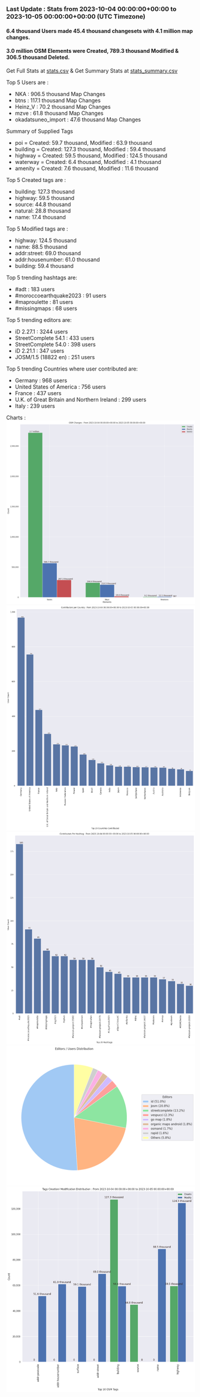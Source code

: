 ### Last Update : Stats from 2023-10-04 00:00:00+00:00 to 2023-10-05 00:00:00+00:00 (UTC Timezone)

#### 6.4 thousand Users made 45.4 thousand changesets with 4.1 million map changes.
#### 3.0 million OSM Elements were Created, 789.3 thousand Modified & 306.5 thousand Deleted.
Get Full Stats at [stats.csv](/stats/Global/Daily/stats.csv)
 & Get Summary Stats at [stats_summary.csv](/stats/Global/Daily/stats_summary.csv)

Top 5 Users are : 
- NKA : 906.5 thousand Map Changes
- btns : 117.1 thousand Map Changes
- Heinz_V : 70.2 thousand Map Changes
- mzve : 61.8 thousand Map Changes
- okadatsuneo_import : 47.6 thousand Map Changes

Summary of Supplied Tags
- poi = Created: 59.7 thousand, Modified : 63.9 thousand
- building = Created: 127.3 thousand, Modified : 59.4 thousand
- highway = Created: 59.5 thousand, Modified : 124.5 thousand
- waterway = Created: 6.4 thousand, Modified : 4.1 thousand
- amenity = Created: 7.6 thousand, Modified : 11.6 thousand


Top 5 Created tags are :
- building: 127.3 thousand
- highway: 59.5 thousand
- source: 44.8 thousand
- natural: 28.8 thousand
- name: 17.4 thousand


Top 5 Modified tags are :
- highway: 124.5 thousand
- name: 88.5 thousand
- addr:street: 69.0 thousand
- addr:housenumber: 61.0 thousand
- building: 59.4 thousand


Top 5 trending hashtags are:
- #adt : 183 users
- #moroccoearthquake2023 : 91 users
- #maproulette : 81 users
- #missingmaps : 68 users


Top 5 trending editors are:
- iD 2.27.1 : 3244 users
- StreetComplete 54.1 : 433 users
- StreetComplete 54.0 : 398 users
- iD 2.21.1 : 347 users
- JOSM/1.5 (18822 en) : 251 users


Top 5 trending Countries where user contributed are:
- Germany : 968 users
- United States of America : 756 users
- France : 437 users
- U.K. of Great Britain and Northern Ireland : 299 users
- Italy : 239 users


 Charts : 
![Alt text](./stats_osm_changes.png) 
![Alt text](./stats_users_per_country.png) 
![Alt text](./stats_users_per_hashtag.png) 
![Alt text](./stats_editors_pie_chart.png) 
![Alt text](./stats_tags.png) 
